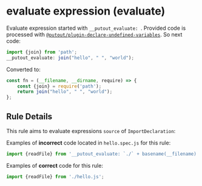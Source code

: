 # evaluate expression (evaluate)

Evaluate expression started with `__putout_evaluate: `.
Provided code is processed with [`@putout/plugin-declare-undefined-variables`](https://github.com/coderaiser/putout/tree/master/packages/plugin-declare-undefined-variables). So next code:

```js
import {join} from 'path';
__putout_evaluate: join("hello", " ", "world");
```

Converted to:

```js
const fn = (__filename, __dirname, require) => {
    const {join} = require('path');
    return join("hello", " ", "world");
};
```

## Rule Details

This rule aims to evaluate expressions `source` of `ImportDeclaration`:

Examples of **incorrect** code located in `hello.spec.js` for this rule:

```js
import {readFile} from '__putout_evaluate: `./` + basename(__filename).replace(`.spec.js`, `.js`)';

```

Examples of **correct** code for this rule:

```js
import {readFile} from './hello.js';
```

